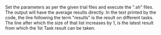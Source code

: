 Set the parameters as per the given trial files and execute the ".sh" files.
The output will have the average results directly. 
In the text printed by the code, the line following the term "results" is the result on different tasks.
The line after which the size of that list increases by 1, is the latest result from which the 1st Task result can be taken.
